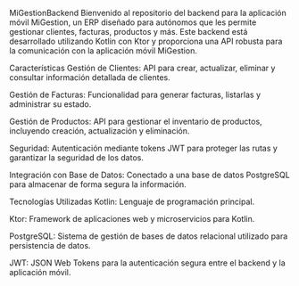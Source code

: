 MiGestionBackend
Bienvenido al repositorio del backend para la aplicación móvil MiGestion, un ERP diseñado para autónomos que les permite gestionar clientes, facturas, productos y más. Este backend está desarrollado utilizando Kotlin con Ktor y proporciona una API robusta para la comunicación con la aplicación móvil MiGestion.

Características
Gestión de Clientes: API para crear, actualizar, eliminar y consultar información detallada de clientes.

Gestión de Facturas: Funcionalidad para generar facturas, listarlas y administrar su estado.

Gestión de Productos: API para gestionar el inventario de productos, incluyendo creación, actualización y eliminación.

Seguridad: Autenticación mediante tokens JWT para proteger las rutas y garantizar la seguridad de los datos.

Integración con Base de Datos: Conectado a una base de datos PostgreSQL para almacenar de forma segura la información.

Tecnologías Utilizadas
Kotlin: Lenguaje de programación principal.

Ktor: Framework de aplicaciones web y microservicios para Kotlin.

PostgreSQL: Sistema de gestión de bases de datos relacional utilizado para persistencia de datos.

JWT: JSON Web Tokens para la autenticación segura entre el backend y la aplicación móvil.
